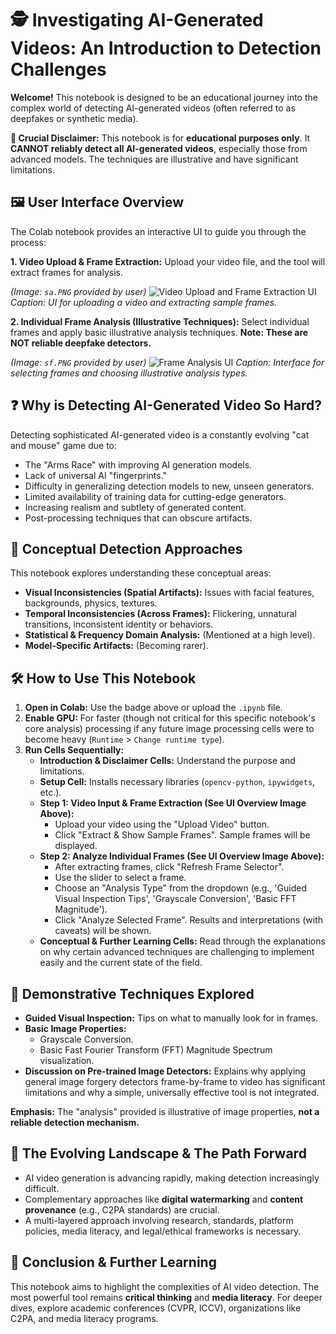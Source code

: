 # 🕵️ Investigating AI-Generated Videos: An Introduction to Detection Challenges

**Welcome!** This notebook is designed to be an educational journey into the complex world of detecting AI-generated videos (often referred to as deepfakes or synthetic media).

**🚨 Crucial Disclaimer:** This notebook is for **educational purposes only**. It **CANNOT reliably detect all AI-generated videos**, especially those from advanced models. The techniques are illustrative and have significant limitations.

## 🖼️ User Interface Overview

The Colab notebook provides an interactive UI to guide you through the process:

**1. Video Upload & Frame Extraction:**
Upload your video file, and the tool will extract frames for analysis.

*(Image: `sa.PNG` provided by user)*
![Video Upload and Frame Extraction UI](assets/video_upload_ui.png)
*Caption: UI for uploading a video and extracting sample frames.*

**2. Individual Frame Analysis (Illustrative Techniques):**
Select individual frames and apply basic illustrative analysis techniques. **Note: These are NOT reliable deepfake detectors.**

*(Image: `sf.PNG` provided by user)*
![Frame Analysis UI](assets/frame_analysis_ui.png)
*Caption: Interface for selecting frames and choosing illustrative analysis types.*

## ❓ Why is Detecting AI-Generated Video So Hard?

Detecting sophisticated AI-generated video is a constantly evolving "cat and mouse" game due to:
* The "Arms Race" with improving AI generation models.
* Lack of universal AI "fingerprints."
* Difficulty in generalizing detection models to new, unseen generators.
* Limited availability of training data for cutting-edge generators.
* Increasing realism and subtlety of generated content.
* Post-processing techniques that can obscure artifacts.

## 🤔 Conceptual Detection Approaches

This notebook explores understanding these conceptual areas:
* **Visual Inconsistencies (Spatial Artifacts):** Issues with facial features, backgrounds, physics, textures.
* **Temporal Inconsistencies (Across Frames):** Flickering, unnatural transitions, inconsistent identity or behaviors.
* **Statistical & Frequency Domain Analysis:** (Mentioned at a high level).
* **Model-Specific Artifacts:** (Becoming rarer).

## 🛠️ How to Use This Notebook

1.  **Open in Colab:** Use the badge above or upload the `.ipynb` file.
2.  **Enable GPU:** For faster (though not critical for this specific notebook's core analysis) processing if any future image processing cells were to become heavy (`Runtime` > `Change runtime type`).
3.  **Run Cells Sequentially:**
    * **Introduction & Disclaimer Cells:** Understand the purpose and limitations.
    * **Setup Cell:** Installs necessary libraries (`opencv-python`, `ipywidgets`, etc.).
    * **Step 1: Video Input & Frame Extraction (See UI Overview Image Above):**
        * Upload your video using the "Upload Video" button.
        * Click "Extract & Show Sample Frames". Sample frames will be displayed.
    * **Step 2: Analyze Individual Frames (See UI Overview Image Above):**
        * After extracting frames, click "Refresh Frame Selector".
        * Use the slider to select a frame.
        * Choose an "Analysis Type" from the dropdown (e.g., 'Guided Visual Inspection Tips', 'Grayscale Conversion', 'Basic FFT Magnitude').
        * Click "Analyze Selected Frame". Results and interpretations (with caveats) will be shown.
    * **Conceptual & Further Learning Cells:** Read through the explanations on why certain advanced techniques are challenging to implement easily and the current state of the field.

## 🔬 Demonstrative Techniques Explored

* **Guided Visual Inspection:** Tips on what to manually look for in frames.
* **Basic Image Properties:**
    * Grayscale Conversion.
    * Basic Fast Fourier Transform (FFT) Magnitude Spectrum visualization.
* **Discussion on Pre-trained Image Detectors:** Explains why applying general image forgery detectors frame-by-frame to video has significant limitations and why a simple, universally effective tool is not integrated.

**Emphasis:** The "analysis" provided is illustrative of image properties, **not a reliable detection mechanism.**

## 🌊 The Evolving Landscape & The Path Forward

* AI video generation is advancing rapidly, making detection increasingly difficult.
* Complementary approaches like **digital watermarking** and **content provenance** (e.g., C2PA standards) are crucial.
* A multi-layered approach involving research, standards, platform policies, media literacy, and legal/ethical frameworks is necessary.

## 🏁 Conclusion & Further Learning

This notebook aims to highlight the complexities of AI video detection. The most powerful tool remains **critical thinking** and **media literacy**. For deeper dives, explore academic conferences (CVPR, ICCV), organizations like C2PA, and media literacy programs.

